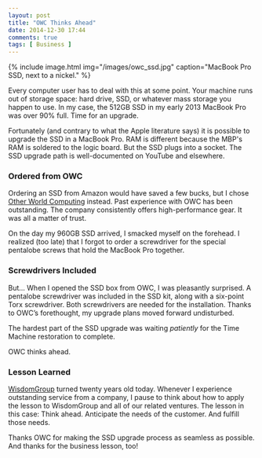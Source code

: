 ```yaml
---
layout: post
title: "OWC Thinks Ahead"
date: 2014-12-30 17:44
comments: true
tags: [ Business ]
---
```


{% include image.html img="/images/owc_ssd.jpg" caption="MacBook Pro SSD, next to a nickel." %}

Every computer user has to deal with this at some point. Your machine runs out of storage space: hard drive, SSD, or whatever mass storage you happen to use. In my case, the 512GB SSD in my early 2013 MacBook Pro was over 90% full. Time for an upgrade.

Fortunately (and contrary to what the Apple literature says) it is possible to upgrade the SSD in a MacBook Pro. RAM is different because the MBP's RAM is soldered to the logic board. But the SSD plugs into a socket. The SSD upgrade path is well-documented on YouTube and elsewhere.

<!--more-->

### Ordered from OWC
Ordering an SSD from Amazon would have saved a few bucks, but I chose [Other World Computing](https://www.macsales.com/) instead. Past experience with OWC has been outstanding. The company consistently offers high-performance gear. It was all a matter of trust.

On the day my 960GB SSD arrived, I smacked myself on the forehead. I realized (too late) that I forgot to order a screwdriver for the special pentalobe screws that hold the MacBook Pro together.

### Screwdrivers Included
But... When I opened the SSD box from OWC, I was pleasantly surprised. A pentalobe screwdriver was included in the SSD kit, along with a six-point Torx screwdriver. Both screwdrivers are needed for the installation. Thanks to OWC’s forethought, my upgrade plans moved forward undisturbed. 

The hardest part of the SSD upgrade was waiting _patiently_ for the Time Machine restoration to complete.

OWC thinks ahead.

### Lesson Learned
[WisdomGroup](http://wisdomgroup.com) turned twenty years old today. Whenever I experience outstanding service from a company, I pause to think about how to apply the lesson to WisdomGroup and all of our related ventures. The lesson in this case: Think ahead. Anticipate the needs of the customer. And fulfill those needs.

Thanks OWC for making the SSD upgrade process as seamless as possible. And thanks for the business lesson, too!

